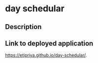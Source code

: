 # day schedular

## Description

## Link to deployed application

https://etipriya.github.io/day-schedular/.
